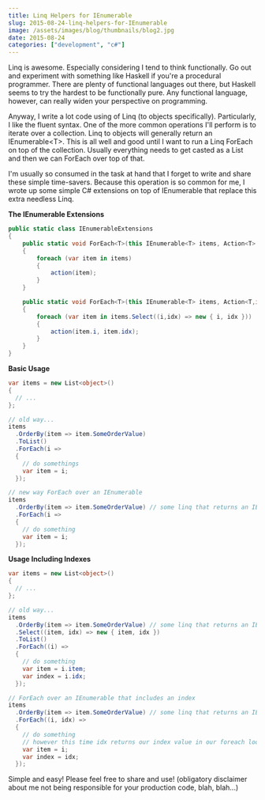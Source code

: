 ```yaml
---
title: Linq Helpers for IEnumerable
slug: 2015-08-24-linq-helpers-for-IEnumerable
image: /assets/images/blog/thumbnails/blog2.jpg
date: 2015-08-24
categories: ["development", "c#"]
---
```


Linq is awesome. Especially considering I tend to think functionally. Go out and experiment with something like Haskell if <!--more-->you're a procedural programmer. There are plenty of functional languages out there, but Haskell seems to try the hardest to be functionally pure. Any functional language, however, can really widen your perspective on programming.  

Anyway, I write a lot code using of Linq (to objects specifically). Particularly, I like the fluent syntax. One of the more common operations I'll perform is to iterate over a collection. Linq to objects will generally return an IEnumerable&lt;T&gt;. This is all well and good until I want to run a Linq ForEach on top of the collection. Usually everything needs to get casted as a List and then we can ForEach over top of that.     
	 
I'm usually so consumed in the task at hand that I forget to write and share these simple time-savers. Because this operation is so common for me, I wrote up some simple C# extensions on top of IEnumerable that replace this extra needless Linq.  

**The IEnumerable Extensions**  
```csharp
public static class IEnumerableExtensions
{
    public static void ForEach<T>(this IEnumerable<T> items, Action<T> action)
    {
        foreach (var item in items)
        {
            action(item);
        }
    }

    public static void ForEach<T>(this IEnumerable<T> items, Action<T,int> action)
    {
        foreach (var item in items.Select((i,idx) => new { i, idx }))
        {
            action(item.i, item.idx);
        }
    }
}
```
 
**Basic Usage**  
```csharp
var items = new List<object>()
{
  // ...
};

// old way...
items
  .OrderBy(item => item.SomeOrderValue)
  .ToList()
  .ForEach(i => 
  {
    // do somethings
    var item = i;
  });

// new way ForEach over an IEnumerable
items
  .OrderBy(item => item.SomeOrderValue) // some linq that returns an IEnumerable<object>
  .ForEach(i => 
  {
    // do something
    var item = i;
  });
```
 
**Usage Including Indexes**  
```csharp
var items = new List<object>()
{
  // ...
};

// old way...
items
  .OrderBy(item => item.SomeOrderValue) // some linq that returns an IEnumerable<object>
  .Select((item, idx) => new { item, idx })
  .ToList()
  .ForEach((i) => 
  {
    // do something
    var item = i.item;
    var index = i.idx;
  });

// ForEach over an IEnumerable that includes an index
items
  .OrderBy(item => item.SomeOrderValue) // some linq that returns an IEnumerable<object>
  .ForEach((i, idx) => 
  {
    // do something
    // however this time idx returns our index value in our foreach loop
    var item = i;
    var index = idx;
  });
```

Simple and easy! Please feel free to share and use! (obligatory disclaimer about me not being responsible for your production code, blah, blah...)  